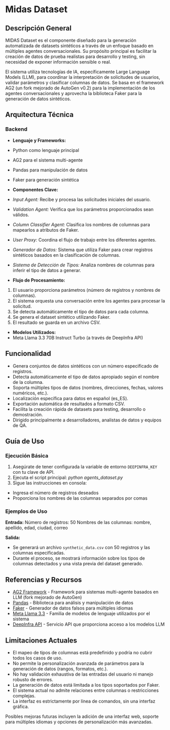 # Midas Dataset

## Descripción General

MIDAS Dataset es el componente diseñado para la generación automatizada de datasets sintéticos a través de un enfoque basado en múltiples agentes conversacionales. Su propósito principal es facilitar la creación de datos de prueba realistas para desarrollo y testing, sin necesidad de exponer información sensible o real.

El sistema utiliza tecnologías de IA, específicamente Large Language Models (LLM), para coordinar la interpretación de solicitudes de usuarios, validar parámetros y clasificar columnas de datos. Se basa en el framework AG2 (un fork mejorado de AutoGen v0.2) para la implementación de los agentes conversacionales y aprovecha la biblioteca Faker para la generación de datos sintéticos.

## Arquitectura Técnica

### Backend
- **Lenguaje y Frameworks:** 
 - Python como lenguaje principal
 - AG2 para el sistema multi-agente
 - Pandas para manipulación de datos
 - Faker para generación sintética

- **Componentes Clave:**
 - *Input Agent:* Recibe y procesa las solicitudes iniciales del usuario.
 - *Validation Agent:* Verifica que los parámetros proporcionados sean válidos.
 - *Column Classifier Agent:* Clasifica los nombres de columnas para mapearlos a atributos de Faker.
 - *User Proxy:* Coordina el flujo de trabajo entre los diferentes agentes.
 - *Generador de Datos:* Sistema que utiliza Faker para crear registros sintéticos basados en la clasificación de columnas.
 - *Sistema de Detección de Tipos:* Analiza nombres de columnas para inferir el tipo de datos a generar.

- **Flujo de Procesamiento:**
 1. El usuario proporciona parámetros (número de registros y nombres de columnas).
 2. El sistema orquesta una conversación entre los agentes para procesar la solicitud.
 3. Se detecta automáticamente el tipo de datos para cada columna.
 4. Se genera el dataset sintético utilizando Faker.
 5. El resultado se guarda en un archivo CSV.

- **Modelos Utilizados:**
 - Meta Llama 3.3 70B Instruct Turbo (a través de DeepInfra API)

## Funcionalidad

- Genera conjuntos de datos sintéticos con un número especificado de registros.
- Detecta automáticamente el tipo de datos apropiado según el nombre de la columna.
- Soporta múltiples tipos de datos (nombres, direcciones, fechas, valores numéricos, etc.).
- Localización específica para datos en español (es_ES).
- Exportación automática de resultados a formato CSV.
- Facilita la creación rápida de datasets para testing, desarrollo o demostración.
- Dirigido principalmente a desarrolladores, analistas de datos y equipos de QA.

## Guía de Uso

### Ejecución Básica

1. Asegúrate de tener configurada la variable de entorno `DEEPINFRA_KEY` con tu clave de API.
2. Ejecuta el script principal:
  *python agents_dataset.py*
3. Sigue las instrucciones en consola:
  - Ingresa el número de registros deseados
  - Proporciona los nombres de las columnas separados por comas

### Ejemplos de Uso

**Entrada:**
Número de registros: 50
Nombres de las columnas: nombre, apellido, edad, ciudad, correo

**Salida:**
- Se generará un archivo `synthetic_data.csv` con 50 registros y las columnas especificadas.
- Durante el proceso, se mostrará información sobre los tipos de columnas detectados y una vista previa del dataset generado.

## Referencias y Recursos

- [AG2 Framework](https://ag2.ai) - Framework para sistemas multi-agente basados en LLM (fork mejorado de AutoGen)
- [Pandas](https://pandas.pydata.org/) - Biblioteca para análisis y manipulación de datos
- [Faker](https://faker.readthedocs.io/) - Generador de datos falsos para múltiples idiomas
- [Meta Llama 3.3](https://ai.meta.com/llama/) - Familia de modelos de lenguaje utilizados por el sistema
- [DeepInfra API](https://deepinfra.com/) - Servicio API que proporciona acceso a los modelos LLM

## Limitaciones Actuales

- El mapeo de tipos de columnas está predefinido y podría no cubrir todos los casos de uso.
- No permite la personalización avanzada de parámetros para la generación de datos (rangos, formatos, etc.).
- No hay validación exhaustiva de las entradas del usuario ni manejo robusto de errores.
- La generación de datos está limitada a los tipos soportados por Faker.
- El sistema actual no admite relaciones entre columnas o restricciones complejas.
- La interfaz es estrictamente por línea de comandos, sin una interfaz gráfica.

Posibles mejoras futuras incluyen la adición de una interfaz web, soporte para múltiples idiomas y opciones de personalización más avanzadas.
